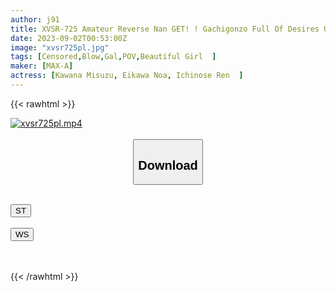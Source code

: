 ```yaml
---
author: j91
title: XVSR-725 Amateur Reverse Nan GET! ! Gachigonzo Full Of Desires Of AV Actresses And Amateur Men! Misuzu Kawana, Ren Ichinose, Noa Eikawa
date: 2023-09-02T00:53:00Z
image: "xvsr725pl.jpg"
tags: [Censored,Blow,Gal,POV,Beautiful Girl	 ]
maker: [MAX-A]
actress: [Kawana Misuzu, Eikawa Noa, Ichinose Ren  ]
---
```



{{< rawhtml >}}

<div class="video" data-videoid="DPOgPovRdvukadg">
    <a href="javascript:;">
        <img src="https://my.j91.asia/posts/xvsr725pl/xvsr725pl.jpg" width="WIDTH" height="HEIGHT" alt="xvsr725pl.mp4" loading="lazy">
    </a>
</div>

<script type="text/javascript" src="https://j91.asia/asset/on-demand-st.js"></script>

<br>
  <link rel="stylesheet" href="https://j91.asia/asset/bs5.css">
  
  <center>
  <button class="btn btn-primary" type="button" data-bs-toggle="collapse" data-bs-target=".multi-collapse" aria-expanded="false" aria-controls="multiCollapseExample1 multiCollapseExample2"><h2>Download</h2></button></center>
</p>
<div class="row">
  <div class="col">
    <div class="collapse multi-collapse" id="multiCollapseExample1">
      <div class="card card-body">
	      	      <br>
<div class="buttons">  
<a href="https://streamtape.to/v/DPOgPovRdvukadg"><button class="btn-hover color-3"><i class="fa fa-download"></i> ST</button></a></div>
    </div>
  </div>
</div>
  <div class="col">
    <div class="collapse multi-collapse" id="multiCollapseExample2">
      <div class="card card-body">
	      <br>
<div class="buttons">
    <a href="https://wolfstream.tv/2rhienisknk5"><button class="btn-hover color-9"><i class="fa fa-download"></i> WS</button></a></div>
<br><br>
      </div>
    </div>
  </div>
</div>

{{< /rawhtml >}}